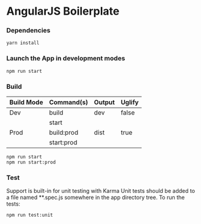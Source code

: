 # AngularJS Boilerplate

### Dependencies

```
yarn install
```

### Launch the App in development modes
```
npm run start
```

### Build

| Build Mode        | Command(s)     | Output   | Uglify |
| ----------------- | -------------- | -------  | ------ |
| Dev               | build          | dev      | false  |
|                   | start          |          |        |
| Prod              | build:prod     | dist     | true   |
|                   | start:prod     |          |        |

```
npm run start
npm run start:prod
```

### Test

Support is built-in for unit testing with Karma 
Unit tests should be added to a file named **.spec.js somewhere in the app directory tree. To run the tests:

```
npm run test:unit
```
